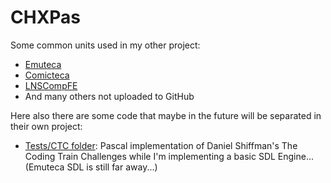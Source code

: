 # CHXPas
Some common units used in my other project:

  - [Emuteca](https://github.com/chixpy/emuteca)
  - [Comicteca](https://github.com/Chixpy/Comicteca)
  - [LNSCompFE](https://github.com/Chixpy/LNSCompFE)
  - And many others not uploaded to GitHub
  
Here also there are some code that maybe in the future will be separated in
their own project:

  - [Tests/CTC folder](https://github.com/Chixpy/CHXPas/tree/master/Tests/CTC): Pascal implementation of Daniel Shiffman's The Coding Train Challenges while I'm implementing a basic SDL Engine... (Emuteca SDL is still far away...)
  

